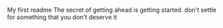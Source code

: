 My first readme
The secret of getting ahead is getting started.
don't settle for something that you don't deserve it

